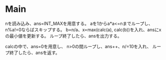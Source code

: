 # Main
nを読み込み、ans=INT\_MAXを用意する。
aを1からa\*a<=nまでループし、n%a!=0ならばスキップする。
b=n/a、x=max(calc(a), calc(b))を入れ、ansにxの最小値を更新する。
ループ終了したら、ansを出力する。

calcの中で、ans=0を用意し、
n>0の間ループし、ans++、n/=10を入れ、
ループ終了したら、ansを返す。
